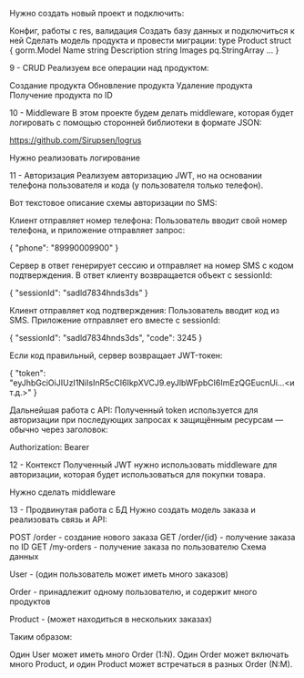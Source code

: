 Нужно создать новый проект и подключить:

Конфиг, работы с res, валидация
Создать базу данных и подключиться к ней
Сделать модель продукта и провести миграции:
type Product struct {
    gorm.Model
    Name        string
    Description string
    Images      pq.StringArray
    ...
}

9 - CRUD
Реализуем все операции над продуктом:

Создание продукта
Обновление продукта
Удаление продукта
Получение продукта по ID

10 - Middleware
В этом проекте будем делать middleware, которая будет логировать с помощью сторонней библиотеки в формате JSON:

<https://github.com/Sirupsen/logrus>

Нужно реализовать логирование

11 - Авторизация
Реализуем авторизацию JWT, но на основании телефона пользователя и кода (у пользователя только телефон).

Вот текстовое описание схемы авторизации по SMS:

Клиент отправляет номер телефона:
Пользователь вводит свой номер телефона, и приложение отправляет запрос:


{
  "phone": "89990009900"
}

Сервер в ответ генерирует сессию и отправляет на номер SMS с кодом подтверждения. В ответ клиенту возвращается объект с sessionId:


{
  "sessionId": "sadld7834hnds3ds"
}

Клиент отправляет код подтверждения:
Пользователь вводит код из SMS. Приложение отправляет его вместе с sessionId:


{
  "sessionId": "sadld7834hnds3ds",
  "code": 3245
}

Если код правильный, сервер возвращает JWT-токен:


{
  "token": "eyJhbGciOiJIUzI1NiIsInR5cCI6IkpXVCJ9.eyJlbWFpbCI6ImEzQGEucnUi...<и т.д.>"
}

Дальнейшая работа с API:
Полученный token используется для авторизации при последующих запросах к защищённым ресурсам — обычно через заголовок:


Authorization: Bearer <token>

12 - Контекст
Полученный JWT нужно использовать middleware для авторизации, которая будет использоваться для покупки товара.

Нужно сделать middleware

13 - Продвинутая работа с БД
Нужно создать модель заказа и реализовать связь и API:

POST /order - создание нового заказа
GET /order/{id} - получение заказа по ID
GET /my-orders - получение заказа по пользователю
Схема данных

User - (один пользователь может иметь много заказов)

Order - принадлежит одному пользователю, и содержит много продуктов

Product - (может находиться в нескольких заказах)

Таким образом:

Один User может иметь много Order (1:N).
Один Order может включать много Product, и один Product может встречаться в разных Order (N:M).